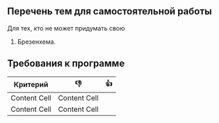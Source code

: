 ## Перечень тем для самостоятельной работы
Для тех, кто не может придумать свою

1. Брезенхема.

## Требования к программе

Критерий      | :-1: | :+1: 
------------- | -----|-------
Content Cell  | Content Cell
Content Cell  | Content Cell
